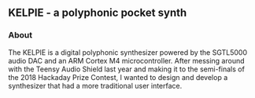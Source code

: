 ## KELPIE - a polyphonic pocket synth

### About
The KELPIE is a digital polyphonic synthesizer powered by the SGTL5000 audio DAC and an ARM Cortex M4 microcontroller. After messing around with the Teensy Audio Shield last year and making it to the semi-finals of the 2018 Hackaday Prize Contest, I wanted to design and develop a synthesizer that had a more traditional user interface. 